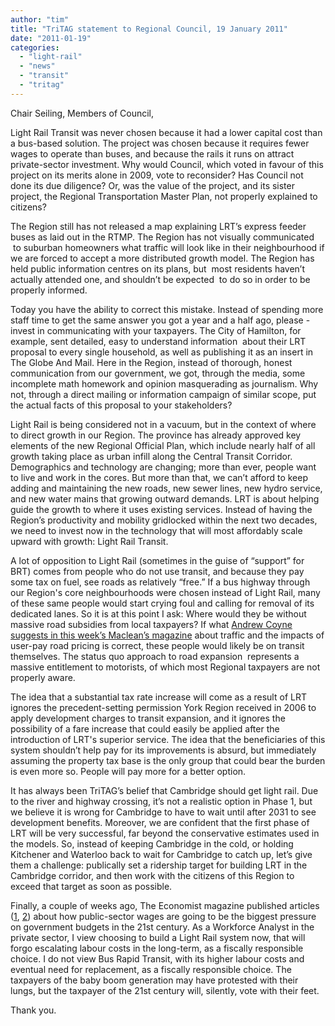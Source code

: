 ```yaml
---
author: "tim"
title: "TriTAG statement to Regional Council, 19 January 2011"
date: "2011-01-19"
categories: 
  - "light-rail"
  - "news"
  - "transit"
  - "tritag"
---
```


Chair Seiling, Members of Council,

Light Rail Transit was never chosen because it had a lower capital cost than a bus-based solution. The project was chosen because it requires fewer wages to operate than buses, and because the rails it runs on attract private-sector investment. Why would Council, which voted in favour of this project on its merits alone in 2009, vote to reconsider? Has Council not done its due diligence? Or, was the value of the project, and its sister project, the Regional Transportation Master Plan, not properly explained to citizens?

<!--more-->The Region still has not released a map explaining LRT’s express feeder buses as laid out in the RTMP. The Region has not visually communicated  to suburban homeowners what traffic will look like in their neighbourhood if we are forced to accept a more distributed growth model. The Region has held public information centres on its plans, but  most residents haven’t actually attended one, and shouldn’t be expected  to do so in order to be properly informed.

Today you have the ability to correct this mistake. Instead of spending more staff time to get the same answer you got a year and a half ago, please - invest in communicating with your taxpayers. The City of Hamilton, for example, sent detailed, easy to understand information  about their LRT proposal to every single household, as well as publishing it as an insert in The Globe And Mail. Here in the Region, instead of thorough, honest communication from our government, we got, through the media, some incomplete math homework and opinion masquerading as journalism. Why not, through a direct mailing or information campaign of similar scope, put the actual facts of this proposal to your stakeholders?

Light Rail is being considered not in a vacuum, but in the context of where to direct growth in our Region. The province has already approved key elements of the new Regional Official Plan, which include nearly half of all growth taking place as urban infill along the Central Transit Corridor. Demographics and technology are changing; more than ever, people want to live and work in the cores. But more than that, we can’t afford to keep adding and maintaining the new roads, new sewer lines, new hydro service, and new water mains that growing outward demands. LRT is about helping guide the growth to where it uses existing services. Instead of having the Region’s productivity and mobility gridlocked within the next two decades, we need to invest now in the technology that will most affordably scale upward with growth: Light Rail Transit.

A lot of opposition to Light Rail (sometimes in the guise of “support” for BRT) comes from people who do not use transit, and because they pay some tax on fuel, see roads as relatively “free.” If a bus highway through our Region's core neighbourhoods were chosen instead of Light Rail, many of these same people would start crying foul and calling for removal of its dedicated lanes. So it is at this point I ask: Where would they be without massive road subsidies from local taxpayers? If what [Andrew Coyne suggests in this week’s Maclean’s magazine](https://www2.macleans.ca/2011/01/11/stuck-in-traffic/) about traffic and the impacts of user-pay road pricing is correct, these people would likely be on transit themselves. The status quo approach to road expansion  represents a massive entitlement to motorists, of which most Regional taxpayers are not properly aware.

The idea that a substantial tax rate increase will come as a result of LRT ignores the precedent-setting permission York Region received in 2006 to apply development charges to transit expansion, and it ignores the possibility of a fare increase that could easily be applied after the introduction of LRT's superior service. The idea that the beneficiaries of this system shouldn’t help pay for its improvements is absurd, but immediately assuming the property tax base is the only group that could bear the burden is even more so. People will pay more for a better option.

It has always been TriTAG’s belief that Cambridge should get light rail. Due to the river and highway crossing, it’s not a realistic option in Phase 1, but we believe it is wrong for Cambridge to have to wait until after 2031 to see development benefits. Moreover, we are confident that the first phase of LRT will be very successful, far beyond the conservative estimates used in the models. So, instead of keeping Cambridge in the cold, or holding Kitchener and Waterloo back to wait for Cambridge to catch up, let’s give them a challenge: publically set a ridership target for building LRT in the Cambridge corridor, and then work with the citizens of this Region to exceed that target as soon as possible.

Finally, a couple of weeks ago, The Economist magazine published articles ([1](https://www.economist.com/node/17849199?story_id=17849199), [2](https://www.economist.com/node/17851305?story_id=17851305)) about how public-sector wages are going to be the biggest pressure on government budgets in the 21st century. As a Workforce Analyst in the private sector, I view choosing to build a Light Rail system now, that will forgo escalating labour costs in the long-term, as a fiscally responsible choice. I do not view Bus Rapid Transit, with its higher labour costs and eventual need for replacement, as a fiscally responsible choice. The taxpayers of the baby boom generation may have protested with their lungs, but the taxpayer of the 21st century will, silently, vote with their feet.

Thank you.
